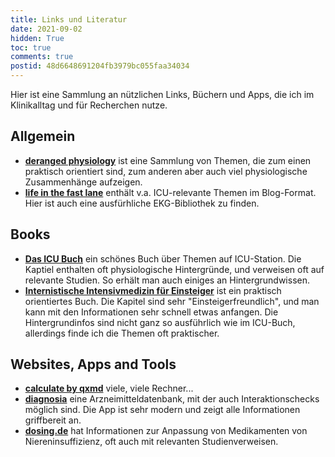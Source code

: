 ```yaml
---
title: Links und Literatur
date: 2021-09-02
hidden: True
toc: true
comments: true
postid: 48d6648691204fb3979bc055faa34034
---
```

<!-- LTeX: language=de-DE -->
Hier ist eine Sammlung an nützlichen Links, Büchern und Apps, die ich im Klinikalltag und für Recherchen nutze.

## Allgemein

- **[deranged physiology](https://derangedphysiology.com/)** ist eine Sammlung von Themen, die zum einen praktisch orientiert sind, zum anderen aber auch viel physiologische Zusammenhänge aufzeigen.
- **[life in the fast lane](https://litfl.com/)** enthält v.a. ICU-relevante Themen im Blog-Format. Hier ist auch eine ausfürhliche EKG-Bibliothek zu finden.

## Books

- **[Das ICU Buch](https://www.sciencedirect.com/book/9783437231629/das-icu-buch)** ein schönes Buch über Themen auf ICU-Station. Die Kaptiel enthalten oft physiologische Hintergründe, und verweisen oft auf relevante Studien. So erhält man auch einiges an Hintergrundwissen.
- **[Internistische Intensivmedizin für Einsteiger](https://www.springer.com/de/book/9783662618226)** ist ein praktisch orientiertes Buch. Die Kapitel sind sehr "Einsteigerfreundlich", und man kann mit den Informationen sehr schnell etwas anfangen. Die Hintergrundinfos sind nicht ganz so ausführlich wie im ICU-Buch, allerdings finde ich die Themen oft praktischer.

## Websites, Apps and Tools

- **[calculate by qxmd](https://qxmd.com/calculate)** viele, viele Rechner...
- **[diagnosia](https://www.diagnosia.com/)** eine Arzneimitteldatenbank, mit der auch Interaktionschecks möglich sind. Die App ist sehr modern und zeigt alle Informationen griffbereit an.
- **[dosing.de](https://www.dosing.de/)** hat Informationen zur Anpassung von Medikamenten von Niereninsuffizienz, oft auch mit relevanten Studienverweisen.
